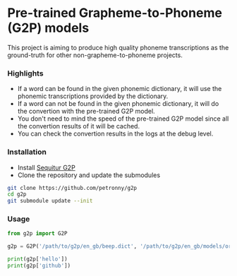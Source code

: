 Pre-trained Grapheme-to-Phoneme (G2P) models
====
This project is aiming to produce high quality phoneme transcriptions as the ground-truth for other non-grapheme-to-phoneme projects.

### Highlights

* If a word can be found in the given phonemic dictionary, it will use the phonemic transcriptions provided by the dictionary.
* If a word can not be found in the given phonemic dictionary, it will do the convertion with the pre-trained G2P model.
* You don't need to mind the speed of the pre-trained G2P model since all the convertion results of it will be cached.
* You can check the convertion results in the logs at the debug level.

### Installation

* Install [Sequitur G2P](https://github.com/sequitur-g2p/sequitur-g2p)
* Clone the repository and update the submodules
```sh
git clone https://github.com/petronny/g2p
cd g2p
git submodule update --init
```

### Usage

```python
from g2p import G2P

g2p = G2P('/path/to/g2p/en_gb/beep.dict', '/path/to/g2p/en_gb/models/order-9')

print(g2p['hello'])
print(g2p['github'])
```
